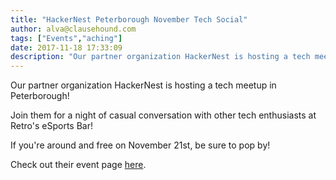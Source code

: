 ```yaml
---
title: "HackerNest Peterborough November Tech Social"
author: alva@clausehound.com
tags: ["Events","aching"]
date: 2017-11-18 17:33:09
description: "Our partner organization HackerNest is hosting a tech meetup in Peterborough this November 21!"
---
```




Our partner organization HackerNest is hosting a tech meetup in Peterborough!

Join them for a night of casual conversation with other tech enthusiasts at Retro's eSports Bar!

If you're around and free on November 21st, be sure to pop by!

Check out their event page [here](https://www.meetup.com/HackerNestPTBO/events/237050272/?_cookie-check=W8t9OYU5Iwb-f3FB).
